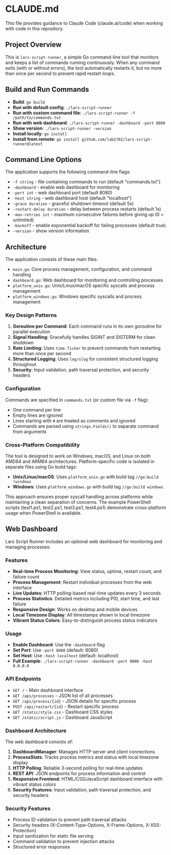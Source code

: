# CLAUDE.md

This file provides guidance to Claude Code (claude.ai/code) when working with code in this repository.

## Project Overview

This is `lars-script-runner`, a simple Go command-line tool that monitors and keeps a list of commands running continuously. When any command exits (with or without errors), the tool automatically restarts it, but no more than once per second to prevent rapid restart loops.

## Build and Run Commands

- **Build**: `go build`
- **Run with default config**: `./lars-script-runner`
- **Run with custom command file**: `./lars-script-runner -f /path/to/commands.txt`
- **Run with web dashboard**: `./lars-script-runner -dashboard -port 8080`
- **Show version**: `./lars-script-runner -version`
- **Install locally**: `go install`
- **Install from remote**: `go install github.com/lab1702/lars-script-runner@latest`

## Command Line Options

The application supports the following command-line flags:

- `-f string` - file containing commands to run (default "commands.txt")
- `-dashboard` - enable web dashboard for monitoring
- `-port int` - web dashboard port (default 8080)
- `-host string` - web dashboard host (default "localhost")
- `-grace duration` - graceful shutdown timeout (default 5s)
- `-restart-delay duration` - delay between process restarts (default 1s)
- `-max-retries int` - maximum consecutive failures before giving up (0 = unlimited)
- `-backoff` - enable exponential backoff for failing processes (default true)
- `-version` - show version information

## Architecture

The application consists of these main files:

- `main.go`: Core process management, configuration, and command handling
- `dashboard.go`: Web dashboard for monitoring and controlling processes
- `platform_unix.go`: Unix/Linux/macOS specific syscalls and process management
- `platform_windows.go`: Windows specific syscalls and process management

### Key Design Patterns

1. **Goroutine per Command**: Each command runs in its own goroutine for parallel execution
2. **Signal Handling**: Gracefully handles SIGINT and SIGTERM for clean shutdown
3. **Rate Limiting**: Uses `time.Ticker` to prevent commands from restarting more than once per second
4. **Structured Logging**: Uses `log/slog` for consistent structured logging throughout
5. **Security**: Input validation, path traversal protection, and security headers

### Configuration

Commands are specified in `commands.txt` (or custom file via `-f` flag):
- One command per line
- Empty lines are ignored
- Lines starting with `#` are treated as comments and ignored
- Commands are parsed using `strings.Fields()` to separate command from arguments

### Cross-Platform Compatibility

The tool is designed to work on Windows, macOS, and Linux on both AMD64 and ARM64 architectures. Platform-specific code is isolated in separate files using Go build tags:

- **Unix/Linux/macOS**: Uses `platform_unix.go` with build tag `//go:build !windows`
- **Windows**: Uses `platform_windows.go` with build tag `//go:build windows`

This approach ensures proper syscall handling across platforms while maintaining a clean separation of concerns. The example PowerShell scripts (test1.ps1, test2.ps1, test3.ps1, test4.ps1) demonstrate cross-platform usage when PowerShell is available.

## Web Dashboard

Lars Script Runner includes an optional web dashboard for monitoring and managing processes:

### Features

- **Real-time Process Monitoring**: View status, uptime, restart count, and failure count
- **Process Management**: Restart individual processes from the web interface
- **Live Updates**: HTTP polling-based real-time updates every 3 seconds
- **Process Statistics**: Detailed metrics including PID, start time, and last failure
- **Responsive Design**: Works on desktop and mobile devices
- **Local Timezone Display**: All timestamps shown in local timezone
- **Vibrant Status Colors**: Easy-to-distinguish process status indicators

### Usage

- **Enable Dashboard**: Use the `-dashboard` flag
- **Set Port**: Use `-port 8080` (default: 8080)
- **Set Host**: Use `-host localhost` (default: localhost)
- **Full Example**: `./lars-script-runner -dashboard -port 9000 -host 0.0.0.0`

### API Endpoints

- `GET /` - Main dashboard interface
- `GET /api/processes` - JSON list of all processes
- `GET /api/process/{id}` - JSON details for specific process
- `POST /api/restart/{id}` - Restart specific process
- `GET /static/style.css` - Dashboard CSS styles
- `GET /static/script.js` - Dashboard JavaScript

### Dashboard Architecture

The web dashboard consists of:

1. **DashboardManager**: Manages HTTP server and client connections
2. **ProcessStats**: Tracks process metrics and status with local timezone display
3. **HTTP Polling**: Reliable 3-second polling for real-time updates
4. **REST API**: JSON endpoints for process information and control
5. **Responsive Frontend**: HTML/CSS/JavaScript dashboard interface with vibrant status colors
6. **Security Features**: Input validation, path traversal protection, and security headers

### Security Features

- Process ID validation to prevent path traversal attacks
- Security headers (X-Content-Type-Options, X-Frame-Options, X-XSS-Protection)
- Input sanitization for static file serving
- Command validation to prevent injection attacks
- Structured error responses